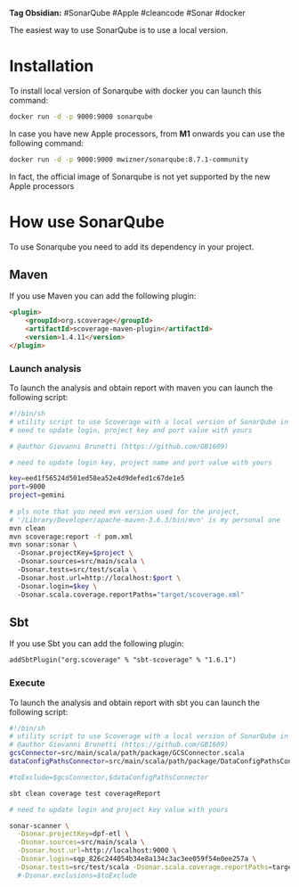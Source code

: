 **Tag Obsidian:** #SonarQube #Apple #cleancode #Sonar #docker 

The easiest way to use SonarQube is to use a local version.

# Installation
To install local version of Sonarqube with docker you can launch this command:  

```bash
docker run -d -p 9000:9000 sonarqube
```

In case you have new Apple processors, from **M1** onwards you can use the following command:

```sh
docker run -d -p 9000:9000 mwizner/sonarqube:8.7.1-community
```

In fact, the official image of Sonarqube is not yet supported by the new Apple processors

# How use SonarQube

To use Sonarqube you need to add its dependency in your project.

## Maven
If you use Maven you can add the following plugin:

```html
<plugin>  
    <groupId>org.scoverage</groupId>  
    <artifactId>scoverage-maven-plugin</artifactId>  
    <version>1.4.11</version>  
</plugin>
```

### Launch analysis
To launch the analysis and obtain report with maven you can launch the following script:

```sh
#!/bin/sh  
# utility script to use Scoverage with a local version of SonarQube in sbt project
# need to update login, project key and port value with yours

# @author Giovanni Brunetti (https://github.com/GB1609) 

# need to update login key, project name and port value with yours

key=eed1f56524d501ed58ea52e4d9defed1c67de1e5  
port=9000  
project=gemini  
  
# pls note that you need mvn version used for the project,  
# '/Library/Developer/apache-maven-3.6.3/bin/mvn' is my personal one  
mvn clean  
mvn scoverage:report -f pom.xml  
mvn sonar:sonar \  
  -Dsonar.projectKey=$project \  
  -Dsonar.sources=src/main/scala \  
  -Dsonar.tests=src/test/scala \  
  -Dsonar.host.url=http://localhost:$port \  
  -Dsonar.login=$key \  
  -Dsonar.scala.coverage.reportPaths="target/scoverage.xml"
```


## Sbt

If you use Sbt you can add the following plugin:

```html
addSbtPlugin("org.scoverage" % "sbt-scoverage" % "1.6.1")
```

### Execute 
To launch the analysis and obtain report with sbt you can launch the following script:

```sh
#!/bin/sh
# utility script to use Scoverage with a local version of SonarQube in a mvn project
# @author Giovanni Brunetti (https://github.com/GB1609) 
gcsConnector=src/main/scala/path/package/GCSConnector.scala
dataConfigPathsConnector=src/main/scala/path/package/DataConfigPathsConnector.scala

#toExclude=$gcsConnector,$dataConfigPathsConnector

sbt clean coverage test coverageReport

# need to update login and project key value with yours

sonar-scanner \
  -Dsonar.projectKey=dpf-etl \
  -Dsonar.sources=src/main/scala \
  -Dsonar.host.url=http://localhost:9000 \
  -Dsonar.login=sqp_826c244054b34e8a134c3ac3ee059f54e0ee257a \
  -Dsonar.tests=src/test/scala -Dsonar.scala.coverage.reportPaths=target/scala-2.12/scoverage-report/scoverage.xml #\
  #-Dsonar.exclusions=$toExclude
```